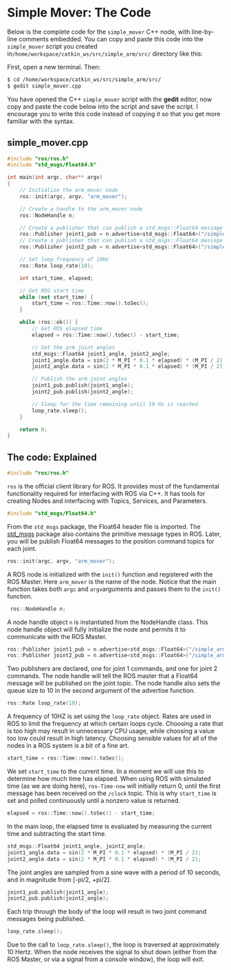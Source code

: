 # Simple Mover: The Code

Below is the complete code for the `simple_mover` C++ node, with line-by-line comments embedded. You can copy and paste this code into the `simple_mover` script you created in`/home/workspace/catkin_ws/src/simple_arm/src/` directory like this:

First, open a new terminal. Then:

```sh
$ cd /home/workspace/catkin_ws/src/simple_arm/src/
$ gedit simple_mover.cpp
```

You have opened the C++ `simple_mover` script with the **gedit** editor, now copy and paste the code below into the script and save the script. I encourage you to write this code instead of copying it so that you get more familiar with the syntax.

## simple_mover.cpp

```C++
#include "ros/ros.h"
#include "std_msgs/Float64.h"

int main(int argc, char** argv)
{
    // Initialize the arm_mover node
    ros::init(argc, argv, "arm_mover");

    // Create a handle to the arm_mover node
    ros::NodeHandle n;

    // Create a publisher that can publish a std_msgs::Float64 message on the /simple_arm/joint_1_position_controller/command topic
    ros::Publisher joint1_pub = n.advertise<std_msgs::Float64>("/simple_arm/joint_1_position_controller/command", 10);
    // Create a publisher that can publish a std_msgs::Float64 message on the /simple_arm/joint_2_position_controller/command topic
    ros::Publisher joint2_pub = n.advertise<std_msgs::Float64>("/simple_arm/joint_2_position_controller/command", 10);

    // Set loop frequency of 10Hz
    ros::Rate loop_rate(10);

    int start_time, elapsed;

    // Get ROS start time
    while (not start_time) {
        start_time = ros::Time::now().toSec();
    }

    while (ros::ok()) {
        // Get ROS elapsed time
        elapsed = ros::Time::now().toSec() - start_time;

        // Set the arm joint angles
        std_msgs::Float64 joint1_angle, joint2_angle;
        joint1_angle.data = sin(2 * M_PI * 0.1 * elapsed) * (M_PI / 2);
        joint2_angle.data = sin(2 * M_PI * 0.1 * elapsed) * (M_PI / 2);

        // Publish the arm joint angles
        joint1_pub.publish(joint1_angle);
        joint2_pub.publish(joint2_angle);

        // Sleep for the time remaining until 10 Hz is reached
        loop_rate.sleep();
    }

    return 0;
}
```

## The code: Explained

```C++
#include "ros/ros.h"
```

`ros` is the official client library for ROS. It provides most of the fundamental functionality required for interfacing with ROS via C++. It has tools for creating Nodes and interfacing with Topics, Services, and Parameters.

```C++
#include "std_msgs/Float64.h"
```

From the `std_msgs` package, the Float64 header file is imported. The [std_msgs](http://wiki.ros.org/std_msgs) package also contains the primitive message types in ROS. Later, you will be publish Float64 messages to the position command topics for each joint.

```C++
ros::init(argc, argv, "arm_mover");
```

A ROS node is initialized with the `init()` function and registered with the ROS Master. Here `arm_mover` is the name of the node. Notice that the main function takes both `argc` and `argv`arguments and passes them to the `init()` function.

```C++
 ros::NodeHandle n;
```

A node handle object `n` is instantiated from the NodeHandle class. This node handle object will fully initialize the node and permits it to communicate with the ROS Master.

```C++
ros::Publisher joint1_pub = n.advertise<std_msgs::Float64>("/simple_arm/joint_1_position_controller/command", 10);
ros::Publisher joint2_pub = n.advertise<std_msgs::Float64>("/simple_arm/joint_2_position_controller/command", 10);
```

Two publishers are declared, one for joint 1 commands, and one for joint 2 commands. The node handle will tell the ROS master that a Float64 message will be published on the joint topic. The node handle also sets the queue size to 10 in the second argument of the advertise function.

```C++
ros::Rate loop_rate(10);
```

A frequency of 10HZ is set using the `loop_rate` object. Rates are used in ROS to limit the frequency at which certain loops cycle. Choosing a rate that is too high may result in unnecessary CPU usage, while choosing a value too low could result in high latency. Choosing sensible values for all of the nodes in a ROS system is a bit of a fine art.

```C++
start_time = ros::Time::now().toSec();
```

We set `start_time` to the current time. In a moment we will use this to determine how much time has elapsed. When using ROS with simulated time (as we are doing here), `ros-Time-now` will initially return 0, until the first message has been received on the `/clock` topic. This is why `start_time` is set and polled continuously until a nonzero value is returned.

```C++
elapsed = ros::Time::now().toSec() - start_time;
```

In the main loop, the elapsed time is evaluated by measuring the current time and subtracting the start time.

```C++
std_msgs::Float64 joint1_angle, joint2_angle;
joint1_angle.data = sin(2 * M_PI * 0.1 * elapsed) * (M_PI / 2);
joint2_angle.data = sin(2 * M_PI * 0.1 * elapsed) * (M_PI / 2);
```

The joint angles are sampled from a sine wave with a period of 10 seconds, and in magnitude from [-pi/2, +pi/2].

```C++
joint1_pub.publish(joint1_angle);
joint2_pub.publish(joint2_angle);
```

Each trip through the body of the loop will result in two joint command messages being published.

```C++
loop_rate.sleep();
```

Due to the call to `loop_rate.sleep()`, the loop is traversed at approximately 10 Hertz. When the node receives the signal to shut down (either from the ROS Master, or via a signal from a console window), the loop will exit.